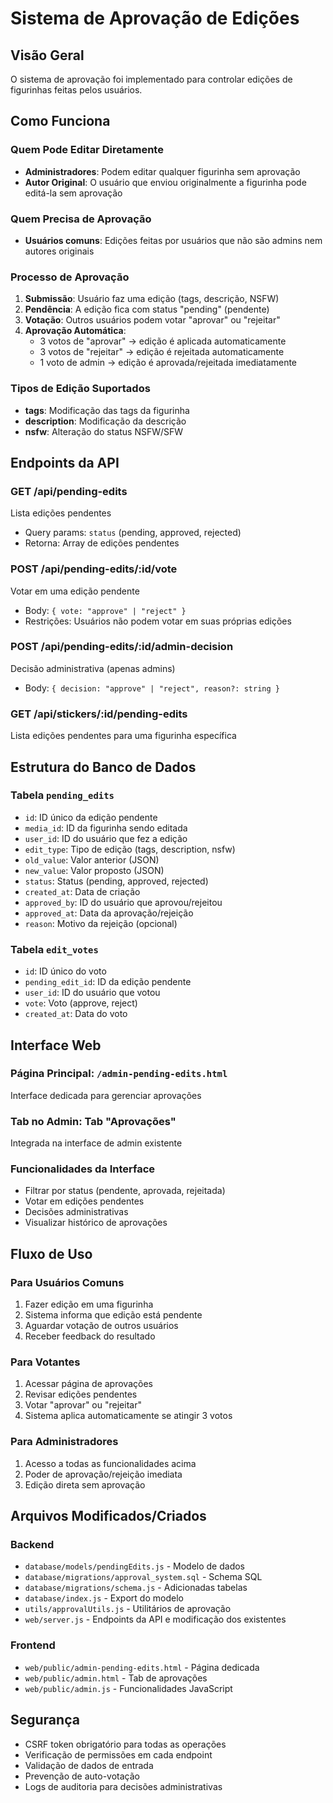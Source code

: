 # Sistema de Aprovação de Edições

## Visão Geral

O sistema de aprovação foi implementado para controlar edições de figurinhas feitas pelos usuários. 

## Como Funciona

### Quem Pode Editar Diretamente
- **Administradores**: Podem editar qualquer figurinha sem aprovação
- **Autor Original**: O usuário que enviou originalmente a figurinha pode editá-la sem aprovação

### Quem Precisa de Aprovação
- **Usuários comuns**: Edições feitas por usuários que não são admins nem autores originais

### Processo de Aprovação
1. **Submissão**: Usuário faz uma edição (tags, descrição, NSFW)
2. **Pendência**: A edição fica com status "pending" (pendente)
3. **Votação**: Outros usuários podem votar "aprovar" ou "rejeitar"
4. **Aprovação Automática**: 
   - 3 votos de "aprovar" → edição é aplicada automaticamente
   - 3 votos de "rejeitar" → edição é rejeitada automaticamente
   - 1 voto de admin → edição é aprovada/rejeitada imediatamente

### Tipos de Edição Suportados
- **tags**: Modificação das tags da figurinha
- **description**: Modificação da descrição
- **nsfw**: Alteração do status NSFW/SFW

## Endpoints da API

### GET /api/pending-edits
Lista edições pendentes
- Query params: `status` (pending, approved, rejected)
- Retorna: Array de edições pendentes

### POST /api/pending-edits/:id/vote
Votar em uma edição pendente
- Body: `{ vote: "approve" | "reject" }`
- Restrições: Usuários não podem votar em suas próprias edições

### POST /api/pending-edits/:id/admin-decision
Decisão administrativa (apenas admins)
- Body: `{ decision: "approve" | "reject", reason?: string }`

### GET /api/stickers/:id/pending-edits
Lista edições pendentes para uma figurinha específica

## Estrutura do Banco de Dados

### Tabela `pending_edits`
- `id`: ID único da edição pendente
- `media_id`: ID da figurinha sendo editada
- `user_id`: ID do usuário que fez a edição
- `edit_type`: Tipo de edição (tags, description, nsfw)
- `old_value`: Valor anterior (JSON)
- `new_value`: Valor proposto (JSON)
- `status`: Status (pending, approved, rejected)
- `created_at`: Data de criação
- `approved_by`: ID do usuário que aprovou/rejeitou
- `approved_at`: Data da aprovação/rejeição
- `reason`: Motivo da rejeição (opcional)

### Tabela `edit_votes`
- `id`: ID único do voto
- `pending_edit_id`: ID da edição pendente
- `user_id`: ID do usuário que votou
- `vote`: Voto (approve, reject)
- `created_at`: Data do voto

## Interface Web

### Página Principal: `/admin-pending-edits.html`
Interface dedicada para gerenciar aprovações

### Tab no Admin: Tab "Aprovações" 
Integrada na interface de admin existente

### Funcionalidades da Interface
- Filtrar por status (pendente, aprovada, rejeitada)
- Votar em edições pendentes
- Decisões administrativas
- Visualizar histórico de aprovações

## Fluxo de Uso

### Para Usuários Comuns
1. Fazer edição em uma figurinha
2. Sistema informa que edição está pendente
3. Aguardar votação de outros usuários
4. Receber feedback do resultado

### Para Votantes
1. Acessar página de aprovações
2. Revisar edições pendentes
3. Votar "aprovar" ou "rejeitar"
4. Sistema aplica automaticamente se atingir 3 votos

### Para Administradores
1. Acesso a todas as funcionalidades acima
2. Poder de aprovação/rejeição imediata
3. Edição direta sem aprovação

## Arquivos Modificados/Criados

### Backend
- `database/models/pendingEdits.js` - Modelo de dados
- `database/migrations/approval_system.sql` - Schema SQL
- `database/migrations/schema.js` - Adicionadas tabelas
- `database/index.js` - Export do modelo
- `utils/approvalUtils.js` - Utilitários de aprovação
- `web/server.js` - Endpoints da API e modificação dos existentes

### Frontend
- `web/public/admin-pending-edits.html` - Página dedicada
- `web/public/admin.html` - Tab de aprovações
- `web/public/admin.js` - Funcionalidades JavaScript

## Segurança

- CSRF token obrigatório para todas as operações
- Verificação de permissões em cada endpoint
- Validação de dados de entrada
- Prevenção de auto-votação
- Logs de auditoria para decisões administrativas
